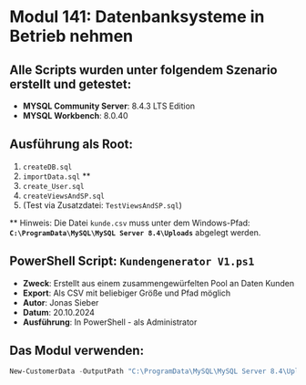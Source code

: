 # Modul 141: Datenbanksysteme in Betrieb nehmen

## Alle Scripts wurden unter folgendem Szenario erstellt und getestet:
- **MYSQL Community Server**: 8.4.3 LTS Edition
- **MYSQL Workbench**: 8.0.40

## Ausführung als Root:
1. `createDB.sql`
2. `importData.sql` **
3. `create_User.sql`
4. `createViewsAndSP.sql`
5. (Test via Zusatzdatei: `TestViewsAndSP.sql`)

** Hinweis: Die Datei `kunde.csv` muss unter dem Windows-Pfad: 
**`C:\ProgramData\MySQL\MySQL Server 8.4\Uploads`** abgelegt werden.

## PowerShell Script: `Kundengenerator V1.ps1`
- **Zweck**: Erstellt aus einem zusammengewürfelten Pool an Daten Kunden
- **Export**: Als CSV mit beliebiger Größe und Pfad möglich
- **Autor**: Jonas Sieber
- **Datum**: 20.10.2024
- **Ausführung**: In PowerShell - als Administrator

## Das Modul verwenden:
```powershell
New-CustomerData -OutputPath "C:\ProgramData\MySQL\MySQL Server 8.4\Uploads\kunde.csv" -NumberOfRows 10000

